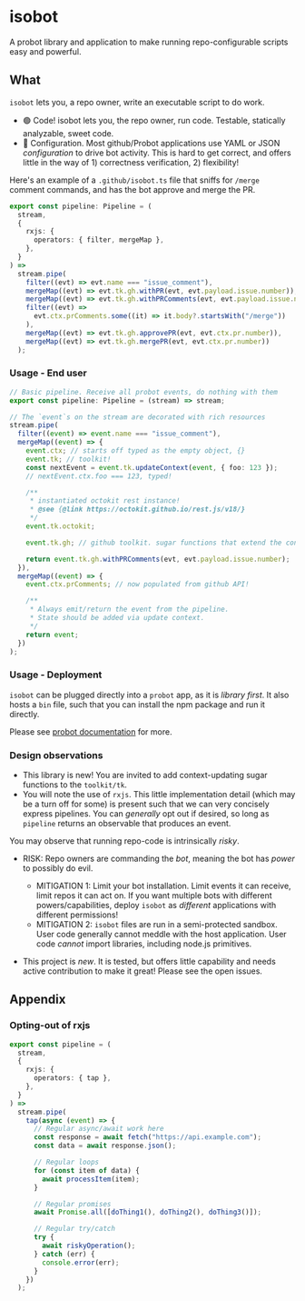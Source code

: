 # isobot

A probot library and application to make running repo-configurable scripts easy and powerful.

## What

`isobot` lets you, a repo owner, write an executable script to do work.

- 🟢 Code! isobot lets you, the repo owner, run code. Testable, statically analyzable, sweet code.
- 🔴 Configuration. Most github/Probot applications use YAML or JSON _configuration_ to drive bot activity. This is hard to get correct, and offers little in the way of 1) correctness verification, 2) flexibility!

Here's an example of a `.github/isobot.ts` file that sniffs for `/merge` comment commands,
and has the bot approve and merge the PR.

```ts
export const pipeline: Pipeline = (
  stream,
  {
    rxjs: {
      operators: { filter, mergeMap },
    },
  }
) =>
  stream.pipe(
    filter((evt) => evt.name === "issue_comment"),
    mergeMap((evt) => evt.tk.gh.withPR(evt, evt.payload.issue.number)),
    mergeMap((evt) => evt.tk.gh.withPRComments(evt, evt.payload.issue.number)),
    filter((evt) =>
      evt.ctx.prComments.some((it) => it.body?.startsWith("/merge"))
    ),
    mergeMap((evt) => evt.tk.gh.approvePR(evt, evt.ctx.pr.number)),
    mergeMap((evt) => evt.tk.gh.mergePR(evt, evt.ctx.pr.number))
  );
```

### Usage - End user

```ts
// Basic pipeline. Receive all probot events, do nothing with them
export const pipeline: Pipeline = (stream) => stream;

// The `event`s on the stream are decorated with rich resources
stream.pipe(
  filter((event) => event.name === "issue_comment"),
  mergeMap((event) => {
    event.ctx; // starts off typed as the empty object, {}
    event.tk; // toolkit!
    const nextEvent = event.tk.updateContext(event, { foo: 123 });
    // nextEvent.ctx.foo === 123, typed!

    /**
     * instantiated octokit rest instance!
     * @see {@link https://octokit.github.io/rest.js/v18/}
     */
    event.tk.octokit;

    event.tk.gh; // github toolkit. sugar functions that extend the context using updateContext

    return event.tk.gh.withPRComments(evt, evt.payload.issue.number);
  }),
  mergeMap((event) => {
    event.ctx.prComments; // now populated from github API!

    /**
     * Always emit/return the event from the pipeline.
     * State should be added via update context.
     */
    return event;
  })
);
```

### Usage - Deployment

`isobot` can be plugged directly into a `probot` app, as it is _library first_. It also hosts a `bin` file, such that you can install the npm package and run it directly.

Please see [probot documentation](https://probot.github.io/) for more.

### Design observations

- This library is new! You are invited to add context-updating sugar functions to the `toolkit/tk`.
- You will note the use of `rxjs`. This little implementation detail (which may be a turn off for some) is present such that
  we can very concisely express pipelines. You can _generally_ opt out if desired, so long as `pipeline` returns an observable that produces an event.

You may observe that running repo-code is intrinsically _risky_.

- RISK: Repo owners are commanding the _bot_, meaning the bot has _power_ to possibly do evil.

  - MITIGATION 1: Limit your bot installation. Limit events it can receive, limit repos it can act on. If you want multiple bots with different powers/capabilities, deploy `isobot` as _different_ applications with different permissions!
  - MITIGATION 2: `isobot` files are run in a semi-protected sandbox. User code generally cannot meddle with the host application. User code _cannot_ import libraries, including node.js primitives.

- This project is _new_. It is tested, but offers little capability and needs active contribution to make it great! Please see the open issues.

## Appendix

### Opting-out of rxjs

```ts
export const pipeline = (
  stream,
  {
    rxjs: {
      operators: { tap },
    },
  }
) =>
  stream.pipe(
    tap(async (event) => {
      // Regular async/await work here
      const response = await fetch("https://api.example.com");
      const data = await response.json();

      // Regular loops
      for (const item of data) {
        await processItem(item);
      }

      // Regular promises
      await Promise.all([doThing1(), doThing2(), doThing3()]);

      // Regular try/catch
      try {
        await riskyOperation();
      } catch (err) {
        console.error(err);
      }
    })
  );
```
